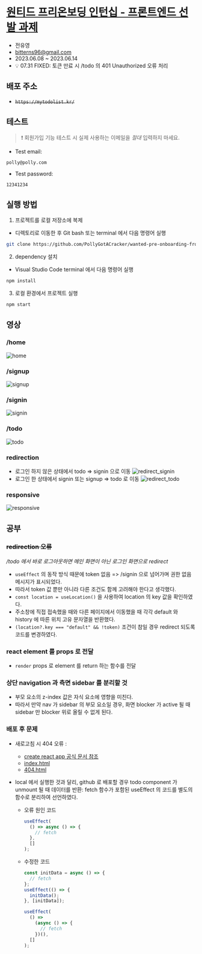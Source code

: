 # [원티드 프리온보딩 인턴십 - 프론트엔드 선발 과제](https://github.com/walking-sunset/selection-task)

- 전유영
- bitterns96@gmail.com
- 2023.06.08 ~ 2023.06.14
- :bulb: 07.31 FIXED: 토큰 만료 시 /todo 의 401 Unauthorized 오류 처리

## 배포 주소

- <s>`https://mytodolist.kr/`</s>

## 테스트

> :exclamation: 회원가입 기능 테스트 시 실제 사용하는 이메일을 _절대_ 입력하지 마세요.

- Test email:

```
polly@polly.com
```

- Test password:

```
12341234
```

## 실행 방법

1. 프로젝트를 로컬 저장소에 복제

- 디렉토리로 이동한 후 Git bash 또는 terminal 에서 다음 명령어 실행

```bash
git clone https://github.com/PollyGotACracker/wanted-pre-onboarding-frontend.git
```

2. dependency 설치

- Visual Studio Code terminal 에서 다음 명령어 실행

```bash
npm install
```

3. 로컬 환경에서 프로젝트 실행

```bash
npm start
```

## 영상

### /home

![home](https://github.com/PollyGotACracker/wanted-pre-onboarding-frontend/assets/92136750/711e4f0a-bb6d-4295-a991-808e244dace0)

### /signup

![signup](https://github.com/PollyGotACracker/wanted-pre-onboarding-frontend/assets/92136750/44a267ad-2172-4459-936f-55f641a2e1f2)

### /signin

![signin](https://github.com/PollyGotACracker/wanted-pre-onboarding-frontend/assets/92136750/300732a5-72d8-4ee5-9467-0685e1996884)

### /todo

![todo](https://github.com/PollyGotACracker/wanted-pre-onboarding-frontend/assets/92136750/88f412c6-2e24-42c5-8a40-ce4cff454f22)

### redirection

- 로그인 하지 않은 상태에서 todo => signin 으로 이동
  ![redirect_signin](https://github.com/PollyGotACracker/wanted-pre-onboarding-frontend/assets/92136750/cf9a08a4-c65a-4caa-82dd-c29c1a515a39)
- 로그인 한 상태에서 signin 또는 signup => todo 로 이동
  ![redirect_todo](https://github.com/PollyGotACracker/wanted-pre-onboarding-frontend/assets/92136750/7d5cd4e0-fc62-495b-a4ec-7552cd140bc9)

### responsive

![responsive](https://github.com/PollyGotACracker/wanted-pre-onboarding-frontend/assets/92136750/c2ebda3e-7ea5-4e6b-b69d-a27af85ef7d4)

## 공부

### ~~redirection 오류~~

_/todo 에서 바로 로그아웃하면 메인 화면이 아닌 로그인 화면으로 redirect_

- `useEffect` 의 동작 방식 때문에 token 없음 => /signin 으로 넘어가며 권한 없음 메시지가 표시되었다.
- 따라서 token 값 뿐만 아니라 다른 조건도 함께 고려해야 한다고 생각했다.
- `const location = useLocation()` 을 사용하여 location 의 key 값을 확인하였다.
- 주소창에 직접 접속했을 때와 다른 페이지에서 이동했을 때 각각 default 와 history 에 따른 위치 고유 문자열을 반환했다.
- `(location?.key === "default" && !token)` 조건이 참일 경우 redirect 되도록 코드를 변경하였다.

### react element 를 props 로 전달

- `render` props 로 element 를 return 하는 함수를 전달

### 상단 navigation 과 측면 sidebar 를 분리할 것

- 부모 요소의 z-index 값은 자식 요소에 영향을 미친다.
- 따라서 만약 nav 가 sidebar 의 부모 요소일 경우, 화면 blocker 가 active 될 때 sidebar 만 blocker 위로 올릴 수 없게 된다.

### 배포 후 문제

- 새로고침 시 404 오류 :

  - [create react app 공식 문서 참조](https://create-react-app.dev/docs/deployment/#notes-on-client-side-routing)
  - [index.html](https://github.com/rafgraph/spa-github-pages/blob/gh-pages/index.html#L36-L57)
  - [404.html](https://github.com/rafgraph/spa-github-pages/blob/gh-pages/404.html#L6-L36)

- local 에서 실행한 것과 달리, github 로 배포할 경우 todo component 가 unmount 될 때 데이터를 반환: fetch 함수가 포함된 useEffect 의 코드를 별도의 함수로 분리하여 선언하였다.

  - 오류 원인 코드
    ```js
    useEffect(
      () => async () => {
        // fetch
      },
      []
    );
    ```
  - 수정한 코드

    ```js
    const initData = async () => {
      // fetch
    };
    useEffect(() => {
      initData();
    }, [initData]);
    ```

    ```js
    useEffect(
      () =>
        (async () => {
          // fetch
        })(),
      []
    );
    ```

